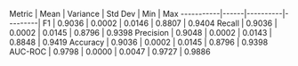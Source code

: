  Metric    | Mean | Variance | Std Dev | Min | Max 
-----------|------|----------|---------|
 F1        | 0.9036 | 0.0002 | 0.0146 | 0.8807 | 0.9404 
 Recall    | 0.9036 | 0.0002 | 0.0145 | 0.8796 | 0.9398 
 Precision | 0.9048 | 0.0002 | 0.0143 | 0.8848 | 0.9419 
 Accuracy  | 0.9036 | 0.0002 | 0.0145 | 0.8796 | 0.9398 
 AUC-ROC   | 0.9798 | 0.0000 | 0.0047 | 0.9727 | 0.9886 
